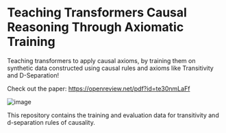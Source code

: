 # Teaching Transformers Causal Reasoning Through Axiomatic Training

Teaching transformers to apply causal axioms, by training them on synthetic data constructed using causal rules and axioms like Transitivity and D-Separation! 

Check out the paper: https://openreview.net/pdf?id=te30nmLaFf

![image](https://github.com/user-attachments/assets/e1d503a1-9794-4f72-9959-5d49dc58be9c)


This repository contains the training and evaluation data for transitivity and d-separation rules of causality. 
